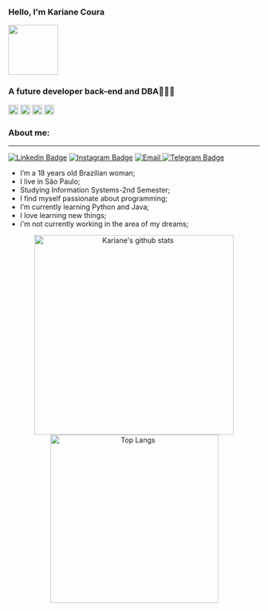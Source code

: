  ### Hello, I'm Kariane Coura <p align="left"> <img width="100px" src="https://media.tenor.com/images/e485d330940e396050e603da70bbbd48/tenor.gif" /></p>
 

### A future developer back-end and DBA👩🏻‍💻

<code><img height="20" src="https://img.shields.io/badge/MySQL-0077B5?style=for-the-badge&logo=mysql&logoColor=white"></code>
<code><img height="20" src="https://img.shields.io/badge/Java-E4405F?style=for-the-badge&logo=java&logoColor=white"></code>
<code><img height="20" src="https://img.shields.io/badge/SQL-D14836?style=for-the-badge&logo=sql&logoColor=white"></code>
<code><img height="20" src="https://img.shields.io/badge/Python-2CA5E0?style=for-the-badge&logo=python&logoColor=white"></code>

 ### About me:
 ---
[![Linkedin Badge](https://img.shields.io/badge/LinkedIn-0077B5?style=for-the-badge&logo=linkedin&logoColor=white&link=https://www.linkedin.com/in/karicoura/)](https://www.linkedin.com/in/karicoura/)
[![Instagram Badge](https://img.shields.io/badge/Instagram-E4405F?style=for-the-badge&logo=instagram&logoColor=white&link=https://www.instagram.com/kccunh4/)](https://www.instagram.com/kccunh4/)
 <a href="mailto:karianecoura@outlook.com" target="_blank"> <img src="https://img.shields.io/badge/Gmail-D14836?style=for-the-badge&logo=gmail&logoColor=white&link=" alt="Email" /> </a>
[![Telegram Badge](https://img.shields.io/badge/Telegram-2CA5E0?style=for-the-badge&logo=telegram&logoColor=white&link=https://t.me/kccunh4)](https://t.me/kccunh4)


 -  I’m a 18 years old Brazilian woman;
 - I live in São Paulo;
 - Studying Information Systems-2nd Semester;
 - I find myself passionate about programming;
 - I’m currently learning Python and Java;
 - I love learning new things;
 - i'm not currently working in the area of my dreams;
 
<p align="center">
<img width="400" alt="Kariane's github stats" src="https://github-readme-stats.vercel.app/api?username=kariane&count_private=true&theme=midnight-purple&show_icons=true" />
<img width="337" alt="Top Langs" src="https://github-readme-stats.vercel.app/api/top-langs/?username=kariane&layout=compact&langs_count=8&theme=midnight-purple&show_icons=true" />
</p>

